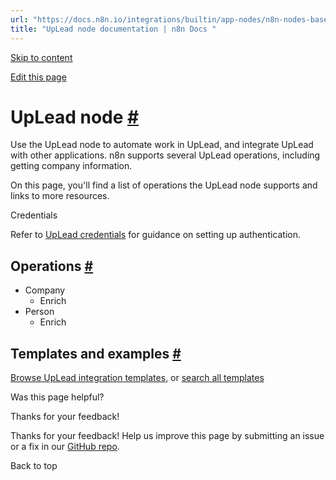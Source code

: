 ```yaml
---
url: "https://docs.n8n.io/integrations/builtin/app-nodes/n8n-nodes-base.uplead/"
title: "UpLead node documentation | n8n Docs "
---
```


[Skip to content](https://docs.n8n.io/integrations/builtin/app-nodes/n8n-nodes-base.uplead/#uplead-node)

[Edit this page](https://github.com/n8n-io/n8n-docs/edit/main/docs/integrations/builtin/app-nodes/n8n-nodes-base.uplead.md "Edit this page")

# UpLead node [\#](https://docs.n8n.io/integrations/builtin/app-nodes/n8n-nodes-base.uplead/\#uplead-node "Permanent link")

Use the UpLead node to automate work in UpLead, and integrate UpLead with other applications. n8n supports several UpLead operations, including getting company information.

On this page, you'll find a list of operations the UpLead node supports and links to more resources.

Credentials

Refer to [UpLead credentials](https://docs.n8n.io/integrations/builtin/credentials/uplead/) for guidance on setting up authentication.

## Operations [\#](https://docs.n8n.io/integrations/builtin/app-nodes/n8n-nodes-base.uplead/\#operations "Permanent link")

- Company
  - Enrich
- Person
  - Enrich

## Templates and examples [\#](https://docs.n8n.io/integrations/builtin/app-nodes/n8n-nodes-base.uplead/\#templates-and-examples "Permanent link")

[Browse UpLead integration templates](https://n8n.io/integrations/uplead/), or [search all templates](https://n8n.io/workflows/)

Was this page helpful?






Thanks for your feedback!






Thanks for your feedback! Help us improve this page by submitting an issue or a fix in our [GitHub repo](https://github.com/n8n-io/n8n-docs).


Back to top